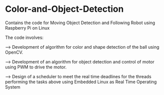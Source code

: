 # Color-and-Object-Detection
Contains the code for Moving Object Detection and Following Robot using Raspberry Pi on Linux

The code involves:

--> Development of algorithm for color and shape detection of the ball using OpenCV.

--> Development of an algorithm for object detection and control of motor using PWM to drive the motor.

--> Design of a scheduler to meet the real time deadlines for the threads performing the tasks above using Embedded Linux as Real
    Time Operating System
